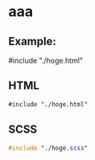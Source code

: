 # aaa

## Example:

#include "./hoge.html"

## HTML

``` html
#include "./hoge.html"
```

## SCSS

``` css
#include "./hoge.scss"
```
